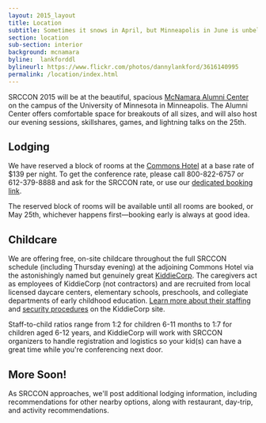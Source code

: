 ```yaml
---
layout: 2015_layout
title: Location
subtitle: Sometimes it snows in April, but Minneapolis in June is unbelievably lovely, as is our light-filled venue.
section: location
sub-section: interior
background: mcnamara
byline:  lankforddl
bylineurl: https://www.flickr.com/photos/dannylankford/3616140995
permalink: /location/index.html
---
```

SRCCON 2015 will be at the beautiful, spacious <a href="https://www.google.com/maps/place/mcnamara+alumni+center/@44.975251,-93.227871,15z/data=!4m2!3m1!1s0x0:0x5f984f594ceab6ad?sa=X&ei=9qzmVISFC4iegwTskYDYCg&ved=0CIcBEPwSMBA">McNamara Alumni Center</a> on the  campus of the University of Minnesota in Minneapolis. The Alumni Center offers comfortable space for breakouts of all sizes, and will also host our evening sessions, skillshares, games, and lightning talks on the 25th.

## Lodging
We have reserved a block of rooms at the <a href="http://www.commonshotel.com/">Commons Hotel</a> at a base rate of $139 per night. To get the conference rate, please call 800-822-6757 or 612-379-8888 and ask for the SRCCON rate, or use our [dedicated booking link](https://gc.synxis.com/rez.aspx?Hotel=53931&Chain=11910&template=GCF&shell=GCF_4&start=availresults&arrive=6/24/2015&depart=6/27/2015&adult=1&child=0&group=062415SRCC). 

The reserved block of rooms will be available until all rooms are booked, or May 25th, whichever happens first—booking early is always at good idea.

## Childcare
We are offering free, on-site childcare throughout the full SRCCON schedule (including Thursday evening) at the adjoining Commons Hotel via the astonishingly named but genuinely great [KiddieCorp](https://www.kiddiecorp.com/). The caregivers act as employees of KiddieCorp (not contractors) and are recruited from local licensed daycare centers, elementary schools, preschools, and collegiate departments of early childhood education. [Learn more about their staffing](https://www.kiddiecorp.com/staffselect.html) and [security procedures](https://www.kiddiecorp.com/security.html) on the KiddieCorp site. 

Staff-to-child ratios range from 1:2 for children 6-11 months to 1:7 for children aged 6-12 years, and KiddieCorp will work with SRCCON organizers to handle registration and logistics so your kid(s) can have a great time while you're conferencing next door. 

## More Soon!

As SRCCON approaches, we'll post additional lodging information, including recommendations for other nearby options, along with restaurant, day-trip, and activity recommendations.
